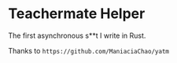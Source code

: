 # Teachermate Helper

The first asynchronous s**t I write in Rust.

Thanks to `https://github.com/ManiaciaChao/yatm`
